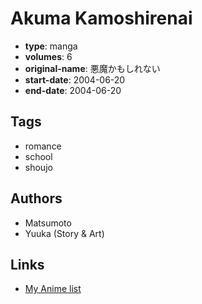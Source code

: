# Akuma Kamoshirenai

-   **type**: manga
-   **volumes**: 6
-   **original-name**: 悪魔かもしれない
-   **start-date**: 2004-06-20
-   **end-date**: 2004-06-20

## Tags

-   romance
-   school
-   shoujo

## Authors

-   Matsumoto
-   Yuuka (Story & Art)

## Links

-   [My Anime list](https://myanimelist.net/manga/10618/Akuma_Kamoshirenai)
